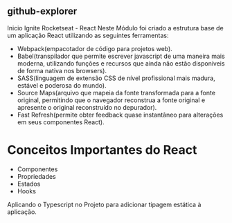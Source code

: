 ## github-explorer
Inicio Ignite Rocketseat - React
Neste Módulo foi criado a estrutura base de um aplicação React utilizando as seguintes ferramentas:
- Webpack(empacotador de código para projetos web).
- Babel(transpilador que permite escrever javascript de uma maneira mais moderna, utilizando funções e recursos que ainda não estão disponíveis de forma nativa nos browsers).
- SASS(linguagem de extensão CSS de nível profissional mais madura, estável e poderosa do mundo).
- Source Maps(arquivo que mapeia da fonte transformada para a fonte original, permitindo que o navegador reconstrua a fonte original e apresente o original reconstruído no depurador).
- Fast Refresh(permite obter feedback quase instantâneo para alterações em seus componentes React).
# Conceitos Importantes do React
- Componentes
- Propriedades
- Estados
- Hooks

Aplicando o Typescript no Projeto para adicionar tipagem estática à aplicação.
